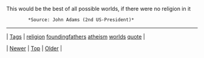<!--
title: This would be the best of all possible worlds, if there were no religion in it
date: 2020-06-28T15:27:00.181Z
tags: religion, foundingfathers, atheism, worlds, quote
-->




This would be the best of all possible worlds, if there were no religion in it

            *Source: John Adams (2nd US-President)*

<!--BOTTOM-POST-NAVIGATION-->
---

| [Tags](tags.md) | [religion](tag-religion.md) [foundingfathers](tag-foundingfathers.md) [atheism](tag-atheism.md) [worlds](tag-worlds.md) [quote](tag-quote.md) |

| [Newer](64586539110.md) | [Top](index.md) | [Older](64587868387.md) |